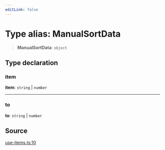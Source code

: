 ```yaml
---
editLink: false
---
```


# Type alias: ManualSortData

> **ManualSortData**: `object`

## Type declaration

### item

**item**: `string` \| `number`

---

### to

**to**: `string` \| `number`

## Source

[use-items.ts:10](https://github.com/directus/directus/blob/7789a6c53/packages/composables/src/use-items.ts#L10)
